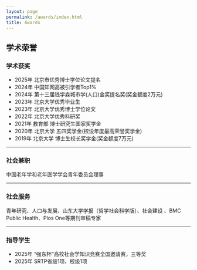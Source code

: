 ```yaml
---
layout: page
permalink: /awards/index.html
title: Awards
---
```


## **学术荣誉**
### 学术获奖
- 2025年 北京市优秀博士学位论文提名
- 2024年 中国知网高被引学者Top1%
- 2024年 第十三届钱学森城市学(人口)金奖提名奖(奖金额度2万元)
- 2023年 北京大学优秀毕业生
- 2023年 北京大学优秀博士学位论文
- 2022年 北京大学优秀科研奖
- 2021年 教育部 博士研究生国家奖学金
- 2020年 北京大学 五四奖学金(校设年度最高荣誉奖学金) 
- 2019年 北京大学 博士生校长奖学金(奖金额度7万元)

---

### 社会兼职

中国老年学和老年医学学会青年委员会理事

---

### 社会服务

青年研究、人口与发展、山东大学学报（哲学社会科学版）、社会建设 、BMC Public Health、Plos One等期刊审稿专家

---
### 指导学生
- 2025年 “强东杯”高校社会学知识竞赛全国邀请赛，三等奖
- 2025年  SRTP省级1项、校级1项 
